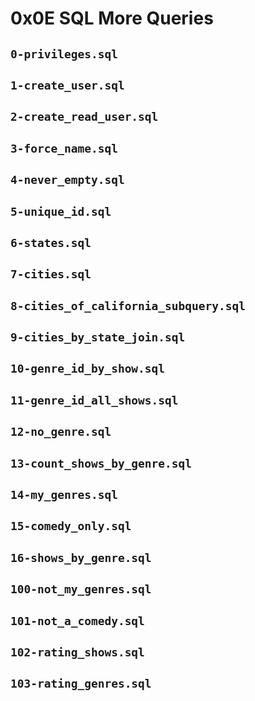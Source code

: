 # 0x0E SQL More Queries

## `0-privileges.sql`

## `1-create_user.sql`

## `2-create_read_user.sql`

## `3-force_name.sql`

## `4-never_empty.sql`

## `5-unique_id.sql`

## `6-states.sql`

## `7-cities.sql`

## `8-cities_of_california_subquery.sql`

## `9-cities_by_state_join.sql`

## `10-genre_id_by_show.sql`

## `11-genre_id_all_shows.sql`

## `12-no_genre.sql`

## `13-count_shows_by_genre.sql`

## `14-my_genres.sql`

## `15-comedy_only.sql`

## `16-shows_by_genre.sql`

## `100-not_my_genres.sql`

## `101-not_a_comedy.sql`

## `102-rating_shows.sql`

## `103-rating_genres.sql`
